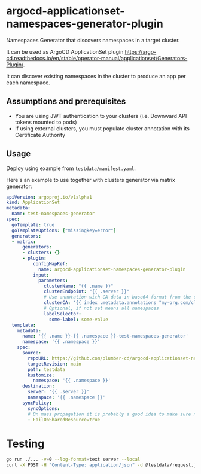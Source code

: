 # argocd-applicationset-namespaces-generator-plugin

Namespaces Generator that discovers namespaces in a target cluster.

It can be used as ArgoCD ApplicationSet plugin https://argo-cd.readthedocs.io/en/stable/operator-manual/applicationset/Generators-Plugin/.

It can discover existing namespaces in the cluster to produce an app per each namespace.

## Assumptions and prerequisites

- You are using JWT authentication to your clusters (i.e. Downward API tokens mounted to pods)
- If using external clusters, you must populate cluster annotation with its Certificate Authority

## Usage

Deploy using example from `testdata/manifest.yaml`.

Here's an example to use together with clusters generator via matrix generator:

```yaml
apiVersion: argoproj.io/v1alpha1
kind: ApplicationSet
metadata:
  name: test-namespaces-generator
spec:
  goTemplate: true
  goTemplateOptions: ["missingkey=error"]
  generators:
  - matrix:
      generators:
      - clusters: {}
      - plugin:
          configMapRef:
            name: argocd-applicationset-namespaces-generator-plugin
          input:
            parameters:
              clusterName: "{{ .name }}"
              clusterEndpoint: "{{ .server }}"
              # Use annotation with CA data in base64 format from the cluster
              clusterCA: '{{ index .metadata.annotations "my-org.com/cluster-ca" }}'
              # Optional, if not set means all namespaces
              labelSelector:
                some-label: some-value
  template:
    metadata:
      name: '{{ .name }}-{{ .namespace }}-test-namespaces-generator'
      namespace: '{{ .namespace }}'
    spec:
      source:
        repoURL: https://github.com/plumber-cd/argocd-applicationset-namespaces-generator-plugin
        targetRevision: main
        path: testdata
        kustomize:
          namespace: '{{ .namespace }}'
      destination:
        server: '{{ .server }}'
        namespace: '{{ .namespace }}'
      syncPolicy:
        syncOptions:
        # On mass propagation it is probably a good idea to make sure not to accidentally override resources
        - FailOnSharedResource=true
```

# Testing

```bash
go run ./... -v=0 --log-format=text server --local
curl -X POST -H "Content-Type: application/json" -d @testdata/request.json http://localhost:8080/api/v1/getparams.execute
```
